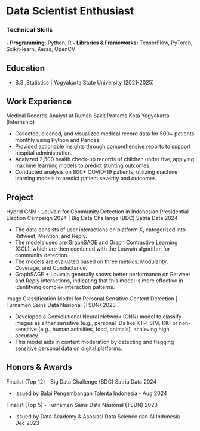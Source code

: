 # Data Scientist Enthusiast

### Technical Skills
**- Programming:** Python, R
**- Libraries & Frameworks:** TensorFlow, PyTorch, Scikit-learn, Keras, OpenCV

#### 

## Education
- B.S.,Statistics | Yogyakarta State University (2021-2025)

## Work Experience
Medical Records Analyst at Rumah Sakit Pratama Kota Yogyakarta (Internship)
- Collected, cleaned, and visualized medical record data for 500+ patients monthly using Python and Pandas.
- Provided actionable insights through comprehensive reports to support hospital administration.
- Analyzed 2,500 health check-up records of children under five, applying machine learning models to predict stunting outcomes.
- Conducted analysis on 800+ COVID-19 patients, utilizing machine learning models to predict patient severity and outcomes.

## Project
Hybrid GNN - Louvain for Community Detection in Indonesian Presidential Election Campaign 2024 | Big Data Challange (BDC) Satria Data 2024
- The data consists of user interactions on platform X, categorized into Retweet, Mention, and Reply.
- The models used are GraphSAGE and Graph Contrastive Learning (GCL), which are then combined with the Louvain algorithm for community detection.
- The models are evaluated based on three metrics: Modularity, Coverage, and Conductance.
- GraphSAGE + Louvain generally shows better performance on Retweet and Reply interactions, indicating that this model is more effective in identifying complex interaction patterns.

Image Classification Model for Personal Sensitive Content Detection | Turnamen Sains Data Nasional (TSDN) 2023
- Developed a Convolutional Neural Network (CNN) model to classify images as either sensitive (e.g., personal IDs like KTP, SIM, KK) or non-sensitive (e.g., human activities, food, animals), achieving high accuracy. 
- This model aids in content moderation by detecting and flagging sensitive personal data on digital platforms.

## Honors & Awards
Finalist (Top 12) - Big Data Challenge (BDC) Satria Data 2024
- Issued by Balai Pengembangan Talenta Indonesia - Aug 2024

Finalist (Top 5) - Turnamen Sains Data Nasional (TSDN) 2023
- Issued by Data Academy & Asosiasi Data Science dan AI Indonesia - Dec 2023
